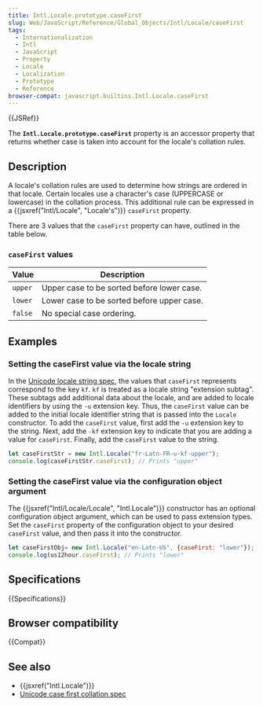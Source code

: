 ```yaml
---
title: Intl.Locale.prototype.caseFirst
slug: Web/JavaScript/Reference/Global_Objects/Intl/Locale/caseFirst
tags:
  - Internationalization
  - Intl
  - JavaScript
  - Property
  - Locale
  - Localization
  - Prototype
  - Reference
browser-compat: javascript.builtins.Intl.Locale.caseFirst
---
```

{{JSRef}}

The **`Intl.Locale.prototype.caseFirst`** property is an accessor property that
returns whether case is taken into account for the locale's collation rules.

## Description

A locale's collation rules are used to determine how strings are ordered in that
locale. Certain locales use a character's case (UPPERCASE or lowercase) in the
collation process. This additional rule can be expressed in a
{{jsxref("Intl/Locale", "Locale's")}} `caseFirst` property.

There are 3 values that the `caseFirst` property can have, outlined in the table
below.

### `caseFirst` values

| Value   | Description                                |
| ------- | ------------------------------------------ |
| `upper` | Upper case to be sorted before lower case. |
| `lower` | Lower case to be sorted before upper case. |
| `false` | No special case ordering.                  |

## Examples

### Setting the caseFirst value via the locale string

In the [Unicode locale string spec](https://www.unicode.org/reports/tr35/), the
values that `caseFirst` represents correspond to the key `kf`. `kf` is treated
as a locale string "extension subtag". These subtags add additional data about
the locale, and are added to locale identifiers by using the `-u` extension key.
Thus, the `caseFirst` value can be added to the initial locale identifier string
that is passed into the `Locale` constructor. To add the `caseFirst` value,
first add the `-u` extension key to the string. Next, add the `-kf` extension
key to indicate that you are adding a value for `caseFirst`. Finally, add the
`caseFirst` value to the string.

```js
let caseFirstStr = new Intl.Locale("fr-Latn-FR-u-kf-upper");
console.log(caseFirstStr.caseFirst); // Prints "upper"
```

### Setting the caseFirst value via the configuration object argument

The {{jsxref("Intl/Locale/Locale", "Intl.Locale")}} constructor
has an optional configuration object argument, which can be used to pass
extension types. Set the `caseFirst` property of the configuration object to
your desired `caseFirst` value, and then pass it into the constructor.

```js
let caseFirstObj= new Intl.Locale("en-Latn-US", {caseFirst: "lower"});
console.log(us12hour.caseFirst); // Prints "lower"
```

## Specifications

{{Specifications}}

## Browser compatibility

{{Compat}}

## See also

*   {{jsxref("Intl.Locale")}}
*   [Unicode case first collation spec](https://github.com/unicode-org/cldr/blob/master/common/bcp47/collation.xml#L49)

